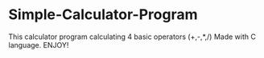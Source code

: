# Simple-Calculator-Program

This calculator program calculating 4 basic operators (+,-,*,/)
Made with C language. 
ENJOY!
